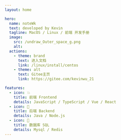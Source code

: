 ```yaml
---
layout: home

hero:
  name: noteWk
  text: developed by Kevin
  tagline: MacOS / Linux / 前端 开发手册
  image:
    src: /undraw_Outer_space_g.png
    alt:
  actions:
    - theme: brand
      text: 进入文档
      link: /linux/install/centos
    - theme: alt
      text: Gitee主页
      link: https://gitee.com/kevinwu_21

features:
  - icon: 💥
    title: 前端 Frontend
    details: JavaScript / TypeScript / Vue / React
  - icon: 🐣
    title: 后端 Backend
    details: Java / Node.js
  - icon: 🦁
    title: 数据库 SQL
    details: Mysql / Redis
---
```


<style>
  :root {
    --vp-home-hero-name-color: transparent;
    --vp-home-hero-name-background: -webkit-linear-gradient(120deg, #bd34fe, #41d1ff);
  }
  @media screen and (min-width: 1000px) {
    .image-src{
      margin-left: 100px;
      margin-top: 20px;
    }
  }
  @media screen and (min-width: 1200px) {
    .image-src{
      margin-left: 180px;
    }
  }
</style>